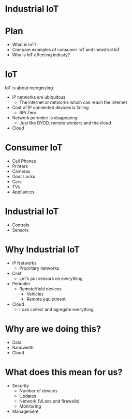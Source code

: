 # Industrial IoT

# Plan

* What is IoT?
* Compare examples of consumer IoT and industrial IoT
* Why is IoT affecting industy?

# IoT

IoT is about recognizing

* IP networks are ubiquitous
  * The internet or networks which can reach the internet
* Cost of IP connected devices is falling
  * RPi Zero
* Network perimiter is disapearing
  * Just like BYOD, remote workers and the cloud
* Cloud

# Consumer IoT

* Cell Phones
* Printers
* Cameras
* Door Locks
* Cars
* TVs
* Appliances

# Industrial IoT

* Controls
* Sensors

# Why Industrial IoT

* IP Networks
  * Propritary networks
* Cost
  * Let's put sensors on everything
* Perimiter
  * Remote/field devices
    * Vehicles
    * Remote equiptment
* Cloud
  * I can collect and agregate everything

# Why are we doing this?

* Data
* Bandwidth
* Cloud

# What does this mean for us?

* Security
  * Number of devices
  * Updates
  * Network (VLans and firewalls)
  * Monitoring
* Management
